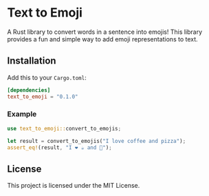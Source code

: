 # Text to Emoji

A Rust library to convert words in a sentence into emojis! This library provides a fun and simple way to add emoji representations to text.

## Installation

Add this to your `Cargo.toml`:

```toml
[dependencies]
text_to_emoji = "0.1.0"
```

### Example

```rust
use text_to_emoji::convert_to_emojis;

let result = convert_to_emojis("I love coffee and pizza");
assert_eq!(result, "I ❤️ ☕️ and 🍕");
```

## License

This project is licensed under the MIT License.
